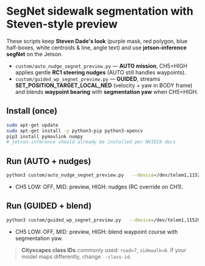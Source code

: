 # SegNet sidewalk segmentation with Steven-style preview

These scripts keep **Steven Dade's look** (purple mask, red polygon, blue half-boxes, white centroids & line, angle text) and use **jetson-inference segNet** on the Jetson.

- `custom/auto_nudge_segnet_preview.py` — **AUTO mission**, CH5=HIGH applies gentle **RC1 steering nudges** (AUTO still handles waypoints).
- `custom/guided_wp_segnet_preview.py` — **GUIDED**, streams **SET_POSITION_TARGET_LOCAL_NED** (velocity + yaw in BODY frame) and blends **waypoint bearing** with **segmentation yaw** when CH5=HIGH.

## Install (once)

```bash
sudo apt-get update
sudo apt-get install -y python3-pip python3-opencv
pip3 install pymavlink numpy
# jetson-inference should already be installed per NVIDIA docs
```

## Run (AUTO + nudges)

```bash
python3 custom/auto_nudge_segnet_preview.py   --device=/dev/telem1,115200   --camera=v4l2:///dev/video4   --flip=none   --network=fcn-resnet18-cityscapes   --class-id=8
```
- CH5 LOW: OFF, MID: preview, HIGH: nudges (RC override on CH1).

## Run (GUIDED + blend)

```bash
python3 custom/guided_wp_segnet_preview.py   --device=/dev/telem1,115200   --camera=v4l2:///dev/video4   --flip=none   --network=fcn-resnet18-cityscapes   --class-id=8   --vx=1.2 --acc-radius=2.0 --yaw-blend=0.35
```
- CH5 LOW: OFF, MID: preview, HIGH: blend waypoint course with segmentation yaw.

> **Cityscapes class IDs** commonly used: `road=7`, `sidewalk=8`. If your model maps differently, change `--class-id`.
